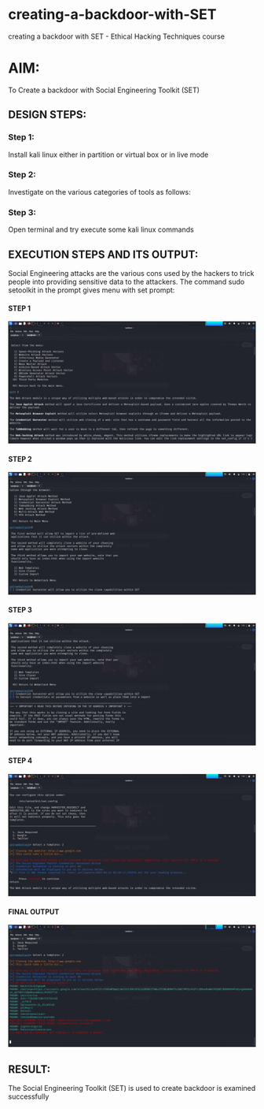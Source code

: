 # creating-a-backdoor-with-SET
creating a backdoor with SET - Ethical Hacking Techniques course

# AIM:
To Create a backdoor with Social Engineering Toolkit (SET)

## DESIGN STEPS:

### Step 1:

Install kali linux either in partition or virtual box or in live mode


### Step 2:

Investigate on the various categories of tools as follows:

### Step 3:

Open terminal and try execute some kali linux commands

## EXECUTION STEPS AND ITS OUTPUT:
Social Engineering attacks are the various cons used by the hackers to trick people into providing sensitive data to the attackers. 
The command sudo setoolkit in the prompt gives menu with set prompt:

#### STEP 1

![alt text](st1.png)

#### STEP 2

![alt text](st2.png)

#### STEP 3

![alt text](st3.png)

#### STEP 4

![alt text](st4.png)


#### FINAL OUTPUT

![alt text](op.png)





## RESULT:
The Social Engineering Toolkit (SET) is used to create backdoor is  examined successfully
